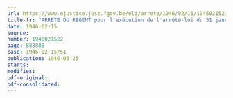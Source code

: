 ```yaml
---
url: https://www.ejustice.just.fgov.be/eli/arrete/1946/02/15/1946021522/justel
title-fr: "ARRETE DU REGENT pour l'exécution de l'arrêté-loi du 31 janvier 1946 concernant le contrôle des voyageurs dans les maisons d'hébergement"
date: 1946-02-15
source:
number: 1946021522
page: 888888
case: 1946-02-15/51
publication: 1946-03-25
starts:
modifies:
pdf-original:
pdf-consolidated:
---
```


